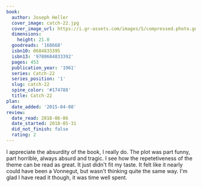 ```yaml
---
book:
  author: Joseph Heller
  cover_image: catch-22.jpg
  cover_image_url: https://i.gr-assets.com/images/S/compressed.photo.goodreads.com/books/1463157317l/168668._SX98_.jpg
  dimensions:
    height: 21.0
  goodreads: '168668'
  isbn10: 0684833395
  isbn13: '9780684833392'
  pages: 453
  publication_year: '1961'
  series: Catch-22
  series_position: '1'
  slug: catch-22
  spine_color: '#174788'
  title: Catch-22
plan:
  date_added: '2015-04-08'
review:
  date_read: 2018-06-06
  date_started: 2018-05-31
  did_not_finish: false
  rating: 2
---
```


I appreciate the absurdity of the book, I really do. The plot was part funny, part horrible, always absurd and tragic. I see how the repetetiveness of the theme can be read as great. It just didn't fit my taste. It felt like it nearly could have been a Vonnegut, but wasn't thinking quite the same way. I'm glad I have read it though, it was time well spent.
